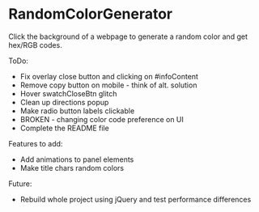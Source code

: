 RandomColorGenerator
====================

Click the background of a webpage to generate a random color and get hex/RGB codes.


ToDo:
- Fix overlay close button and clicking on #infoContent
- Remove copy button on mobile - think of alt. solution
- Hover swatchCloseBtn glitch
- Clean up directions popup
- Make radio button labels clickable
- BROKEN - changing color code preference on UI
- Complete the README file


Features to add:
- Add animations to panel elements
- Make title chars random colors




Future:
- Rebuild whole project using jQuery and test performance differences
